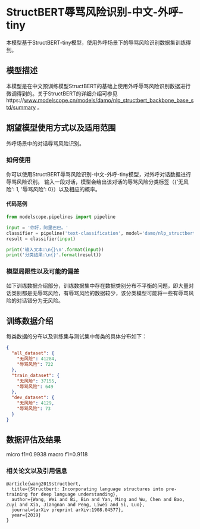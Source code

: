 

<!--- 以下model card模型说明部分，请使用中文提供（除了代码，bibtex等部分） --->

# StructBERT辱骂风险识别-中文-外呼-tiny
本模型基于StructBERT-tiny模型，使用外呼场景下的辱骂风险识别数据集训练得到。

## 模型描述

本模型是在中文预训练模型StructBERT的基础上使用外呼辱骂风险识别数据进行微调得到的。关于StructBERT的详细介绍可参见https://www.modelscope.cn/models/damo/nlp_structbert_backbone_base_std/summary 。

## 期望模型使用方式以及适用范围

外呼场景中的对话辱骂风险识别。

### 如何使用

你可以使用StructBERT辱骂风险识别-中文-外呼-tiny模型，对外呼对话数据进行辱骂风险识别。 输入一段对话，模型会给出该对话的辱骂风险分类标签（{'无风险': 1, '辱骂风险': 0}）以及相应的概率。

#### 代码范例
<!--- 本session里的python代码段，将被ModelScope模型页面解析为快速开始范例--->
```python
from modelscope.pipelines import pipeline

input = '你好，阿里巴巴。'
classifier = pipeline('text-classification', model='damo/nlp_structbert_abuse-detect_chinese-tiny')
result = classifier(input)

print('输入文本:\n{}\n'.format(input))
print('分类结果:\n{}'.format(result))
```

### 模型局限性以及可能的偏差
如下训练数据介绍部分，训练数据集中存在数据类别分布不平衡的问题，即大量对话类别都是无辱骂风险，有辱骂风险的数据较少，该分类模型可能将一些有辱骂风险的对话错分为无风险。

## 训练数据介绍
每类数据的分布以及训练集与测试集中每类的具体分布如下：

```json
{
  "all_dataset": {
    "无风险": 41284,
    "辱骂风险": 722
  },
  "train_dataset": {
    "无风险": 37155,
    "辱骂风险": 649
  },
  "dev_dataset": {
    "无风险": 4129,
    "辱骂风险": 73
  }
}
```

## 数据评估及结果
micro f1=0.9938  macro f1=0.9118


### 相关论文以及引用信息
```
@article{wang2019structbert,
  title={Structbert: Incorporating language structures into pre-training for deep language understanding},
  author={Wang, Wei and Bi, Bin and Yan, Ming and Wu, Chen and Bao, Zuyi and Xia, Jiangnan and Peng, Liwei and Si, Luo},
  journal={arXiv preprint arXiv:1908.04577},
  year={2019}
}
```